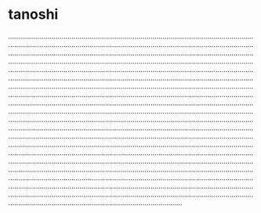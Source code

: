# tanoshi

........................................................................................................................................................................................................................................................................................................................................................................................................................................................................................................................................................................................................................................................................................................................................................................................................................................................................................................................................................................................................................................................................................................................................................................................................................................................................................................................................................................................................................................................................................................................................................................................................................................................................................................................................................................................................................................................................................................................................................................................................................................................................................................................................................................................................................................................................................................................................................................................................................................................................................................................................................................................................................................................................